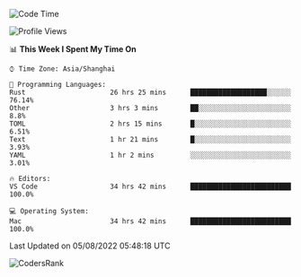 <!--START_SECTION:waka-->
![Code Time](http://img.shields.io/badge/Code%20Time-1%2C590%20hrs%2012%20mins-blue)

![Profile Views](http://img.shields.io/badge/Profile%20Views-32-blue)

📊 **This Week I Spent My Time On** 

```text
⌚︎ Time Zone: Asia/Shanghai

💬 Programming Languages: 
Rust                     26 hrs 25 mins      ███████████████████░░░░░░   76.14% 
Other                    3 hrs 3 mins        ██░░░░░░░░░░░░░░░░░░░░░░░   8.8% 
TOML                     2 hrs 15 mins       █░░░░░░░░░░░░░░░░░░░░░░░░   6.51% 
Text                     1 hr 21 mins        █░░░░░░░░░░░░░░░░░░░░░░░░   3.93% 
YAML                     1 hr 2 mins         ░░░░░░░░░░░░░░░░░░░░░░░░░   3.01%

🔥 Editors: 
VS Code                  34 hrs 42 mins      █████████████████████████   100.0%

💻 Operating System: 
Mac                      34 hrs 42 mins      █████████████████████████   100.0%

```


 Last Updated on 05/08/2022 05:48:18 UTC
<!--END_SECTION:waka-->

![CodersRank](https://cr-skills-chart-widget.azurewebsites.net/api/api?username=BugenZhao&padding=16&tooltip=true&branding=false&sort-by-score=true&skills=Rust%2C%20Swift%2C%20C%2C%20TypeScript%2C%20Java%2C%20Go%2C%20Dart%2C%20C%2B%2B%2C%20Python%2C%20Assembly%2C%20Shell%2C%20Kotlin)
